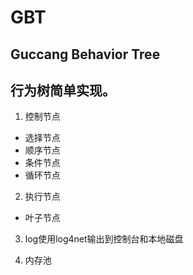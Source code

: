 # GBT
Guccang Behavior Tree
---
## 行为树简单实现。
1. 控制节点
  + 选择节点
  + 顺序节点
  + 条件节点
  + 循环节点

2. 执行节点
  + 叶子节点
  
3. log使用log4net输出到控制台和本地磁盘

4. 内存池
